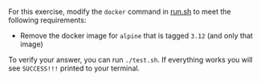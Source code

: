 For this exercise, modify the `docker` command in [run.sh](run.sh) to meet the following
requirements:
* Remove the docker image for `alpine` that is tagged `3.12` (and only that image)

To verify your answer, you can run `./test.sh`.  If everything works you will see `SUCCESS!!!`
printed to your terminal.

